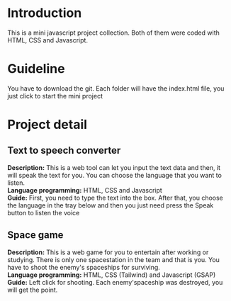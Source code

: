 # **Introduction**
This is a mini javascript project collection. Both of them were coded with HTML, CSS and Javascript.
# **Guideline**
You have to download the git. Each folder will have the index.html file, you just click to start the mini project
# **Project detail**
## **Text to speech converter**
 **Description:** This is a web tool can let you input the text data and then, it will speak the text for you. You can choose the language that you want to listen.
 <br>
 **Language programming:** HTML, CSS and Javascript
 <br>
 **Guide:** First, you need to type the text into the box. After that, you choose the language in the tray below and then you just need press the Speak button to listen the voice
## **Space game**
 **Description:** This is a web game for you to entertain after working or studying. There is only one spacestation in the team and that is you. You have to shoot the enemy's spaceships for surviving.
 <br>
 **Language programming:** HTML, CSS (Tailwind) and Javascript (GSAP)
 <br>
 **Guide:** Left click for shooting. Each enemy'spaceship was destroyed, you will get the point.
 
